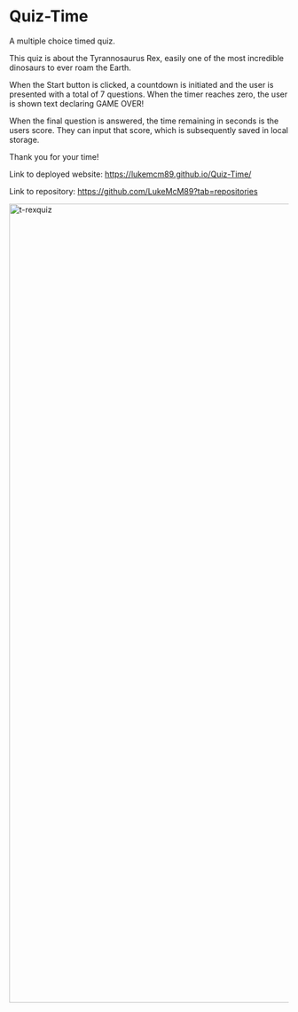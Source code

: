 
# Quiz-Time

A multiple choice timed quiz.

This quiz is about the Tyrannosaurus Rex, easily one of the most incredible dinosaurs to ever roam the Earth.

When the Start button is clicked, a countdown is initiated and the user is presented with a total of 7 questions. 
When the timer reaches zero, the user is shown text declaring GAME OVER!

When the final question is answered, the time remaining in seconds is the users score. They can input that score, which is subsequently saved in local storage.

Thank you for your time!

Link to deployed website: https://lukemcm89.github.io/Quiz-Time/

Link to repository: https://github.com/LukeMcM89?tab=repositories


<img width="1440" alt="t-rexquiz" src="https://user-images.githubusercontent.com/80003989/123296432-a45b2200-d4e4-11eb-8b8c-90d573f3d9ae.png">

